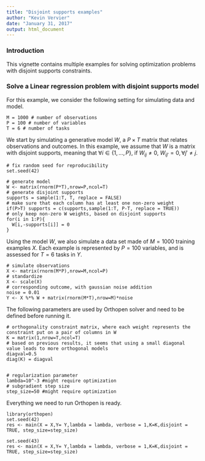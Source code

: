 ```yaml
---
title: "Disjoint supports examples"
author: "Kevin Vervier"
date: "January 31, 2017"
output: html_document
---
```


### Introduction

This vignette contains multiple examples for solving optimization problems with disjoint supports constraints.

### Solve a Linear regression problem with disjoint supports model

For this example, we consider the following setting for simulating data and model.

```{r}
M = 1000 # number of observations
P = 100 # number of variables
T = 6 # number of tasks
```
We start by simulating a generative model $W$, a $P\times T$ matrix that relates observations and outcomes. In this example, we assume that $W$ is a matrix with disjoint supports, meaning that $\forall i \in \lbrace1,...,P\rbrace$, if $W_{ij}\neq 0$, $W_{ij'} = 0, \forall j'\neq j$.

```{r}
# fix random seed for reproducibility
set.seed(42)

# generate model
W <- matrix(rnorm(P*T),nrow=P,ncol=T)
# generate disjoint supports
supports = sample(1:T, T, replace = FALSE)
# make sure that each column has at least one non-zero weight
if(P>T) supports = c(supports,sample(1:T, P-T, replace = TRUE))
# only keep non-zero W weights, based on disjoint supports
for(i in 1:P){
  W[i,-supports[i]] = 0
}
```

Using the model $W$, we also simulate a data set made of $M=1000$ training examples $X$. Each example is represented by $P=100$ variables, and is assessed for $T=6$ tasks in $Y$.

```{r}
# simulate observations
X <- matrix(rnorm(M*P),nrow=M,ncol=P) 
# standardize
X <- scale(X)
# corresponding outcome, with gaussian noise addition
noise = 0.01
Y <- X %*% W + matrix(rnorm(M*T),nrow=M)*noise
```

The following parameters are used by Orthopen solver and need to be defined before running it.
```{r}
# orthogonality constraint matrix, where each weight represents the constraint put on a pair of columns in W
K = matrix(1,nrow=T,ncol=T)
# based on previous results, it seems that using a small diagonal value leads to more orthogonal models
diagval=0.5
diag(K) = diagval


# regularization parameter
lambda=10^-3 #might require optimization
# subgradient step size
step_size=50 #might require optimization
```

Everything we need to run Orthopen is ready.

```{r}
library(orthopen)
set.seed(42)
res <- main(X = X,Y= Y,lambda = lambda, verbose = 1,K=K,disjoint = TRUE, step_size=step_size)

set.seed(43)
res <- main(X = X,Y= Y,lambda = lambda, verbose = 1,K=K,disjoint = TRUE, step_size=step_size)

```


